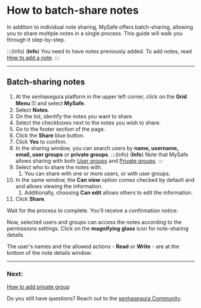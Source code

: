 # How to batch-share notes

In addition to individual note sharing, MySafe offers batch-sharing, allowing you to share multiple notes in a single process. This guide will walk you through it step-by-step.

:::(info) (**Info**)
You need to have notes previously added. To add notes, read [How to add a note](/v3-32/docs/mysafe-notes-add).
:::
* * *

## Batch-sharing notes

1. At the senhasegura platform in the upper left corner, click on the **Grid Menu ⁝⁝⁝** and select **MySafe**.
2. Select **Notes**.
3. On the list, identify the notes you want to share. 
4. Select the checkboxes next to the notes you wish to share.
5. Go to the footer section of the page.
6. Click the **Share** blue button.
7. Click **Yes** to confirm.
8. In the sharing window, you can search users by **name, username, email, user groups** or **private groups**.
    :::(info) (**Info**)
    Note that MySafe allows sharing with both [User groups](/v3-32/docs/administration-user-groups) and [Private groups](/v3-32/docs/mysafe-private-group).
    :::
9. Select who to share the notes with.
    1. You can share with one or more users, or with user groups.
10. In the same window, the **Can view** option comes checked by default and and allows viewing the information.
    1. Additionally, choosing **Can edit** allows others to edit the information.
11. Click **Share**.

Wait for the process to complete. You’ll receive a confirmation notice.

Now, selected users and groups can access the notes according to the permissions settings. Click on the **magnifying glass** icon for note-sharing details. 

The user's names and the allowed actions - **Read** or **Write** - are at the bottom of the note details window.
***

### Next:
[How to add private group](/v3-32/docs/mysafe-private-group-add)

Do you still have questions? Reach out to the [senhasegura Community](https://community.senhasegura.io/).


